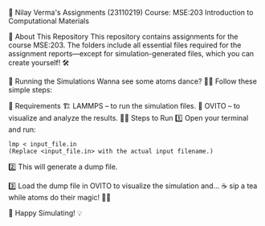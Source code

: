 📂 Nilay Verma's Assignments (23110219)
Course: MSE:203 Introduction to Computational Materials

📜 About This Repository
This repository contains assignments for the course MSE:203. The folders include all essential files required for the assignment reports—except for simulation-generated files, which you can create yourself! 🛠️

🚀 Running the Simulations
Wanna see some atoms dance? 🕺💃 Follow these simple steps:

🔧 Requirements
🏗️ LAMMPS – to run the simulation files.
🔬 OVITO – to visualize and analyze the results.
🏃‍♂️ Steps to Run
1️⃣ Open your terminal and run:
```
lmp < input_file.in
(Replace <input_file.in> with the actual input filename.)
```

2️⃣ This will generate a dump file.

3️⃣ Load the dump file in OVITO to visualize the simulation and...
☕ sip a tea while atoms do their magic! 🧪✨

🎯 Happy Simulating! 💡
